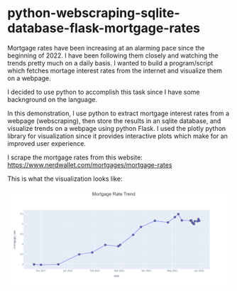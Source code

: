 # python-webscraping-sqlite-database-flask-mortgage-rates

Mortgage rates have been increasing at an alarming pace since the beginning of 2022. I have been following them closely and watching the trends pretty much on a daily basis. I wanted to build a program/script which fetches mortage interest rates from the internet and visualize them on a webpage. 

I decided to use python to accomplish this task since I have some backnground on the language.

In this demonstration, I use python to extract mortgage interest rates from a webpage (webscraping), then store the results in an sqlite database, and visualize trends on a webpage using python Flask. I used the plotly python library for visualization since it provides interactive plots which make for an improved user experience.

I scrape the mortgage rates from this website:
https://www.nerdwallet.com/mortgages/mortgage-rates

This is what the visualization looks like:

![My Image](static/img/picture_trend.PNG)